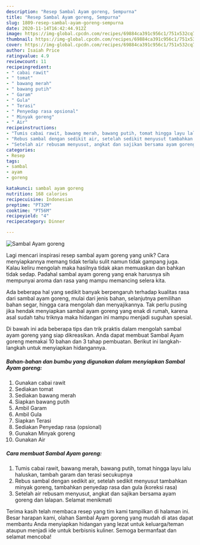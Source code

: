 ```yaml
---
description: "Resep Sambal Ayam goreng, Sempurna"
title: "Resep Sambal Ayam goreng, Sempurna"
slug: 1809-resep-sambal-ayam-goreng-sempurna
date: 2020-11-14T16:42:44.912Z
image: https://img-global.cpcdn.com/recipes/69884ca391c956c1/751x532cq70/sambal-ayam-goreng-foto-resep-utama.jpg
thumbnail: https://img-global.cpcdn.com/recipes/69884ca391c956c1/751x532cq70/sambal-ayam-goreng-foto-resep-utama.jpg
cover: https://img-global.cpcdn.com/recipes/69884ca391c956c1/751x532cq70/sambal-ayam-goreng-foto-resep-utama.jpg
author: Isaiah Price
ratingvalue: 4.9
reviewcount: 11
recipeingredient:
- " cabai rawit"
- " tomat"
- " bawang merah"
- " bawang putih"
- " Garam"
- " Gula"
- " Terasi"
- " Penyedap rasa opsional"
- " Minyak goreng"
- " Air"
recipeinstructions:
- "Tumis cabai rawit, bawang merah, bawang putih, tomat hingga layu lalu haluskan, tambah garam dan terasi secukupnya"
- "Rebus sambal dengan sedikit air, setelah sedikit menyusut tambahkan minyak goreng, tambahkan penyedap rasa dan gula (koreksi rasa)"
- "Setelah air rebusam menyusut, angkat dan sajikan bersama ayam goreng dan lalapan. Selamat menikmati"
categories:
- Resep
tags:
- sambal
- ayam
- goreng

katakunci: sambal ayam goreng 
nutrition: 168 calories
recipecuisine: Indonesian
preptime: "PT32M"
cooktime: "PT56M"
recipeyield: "4"
recipecategory: Dinner

---
```



![Sambal Ayam goreng](https://img-global.cpcdn.com/recipes/69884ca391c956c1/751x532cq70/sambal-ayam-goreng-foto-resep-utama.jpg)

Lagi mencari inspirasi resep sambal ayam goreng yang unik? Cara menyiapkannya memang tidak terlalu sulit namun tidak gampang juga. Kalau keliru mengolah maka hasilnya tidak akan memuaskan dan bahkan tidak sedap. Padahal sambal ayam goreng yang enak harusnya sih mempunyai aroma dan rasa yang mampu memancing selera kita.

Ada beberapa hal yang sedikit banyak berpengaruh terhadap kualitas rasa dari sambal ayam goreng, mulai dari jenis bahan, selanjutnya pemilihan bahan segar, hingga cara mengolah dan menyajikannya. Tak perlu pusing jika hendak menyiapkan sambal ayam goreng yang enak di rumah, karena asal sudah tahu triknya maka hidangan ini mampu menjadi suguhan spesial.




Di bawah ini ada beberapa tips dan trik praktis dalam mengolah sambal ayam goreng yang siap dikreasikan. Anda dapat membuat Sambal Ayam goreng memakai 10 bahan dan 3 tahap pembuatan. Berikut ini langkah-langkah untuk menyiapkan hidangannya.

<!--inarticleads1-->

##### Bahan-bahan dan bumbu yang digunakan dalam menyiapkan Sambal Ayam goreng:

1. Gunakan  cabai rawit
1. Sediakan  tomat
1. Sediakan  bawang merah
1. Siapkan  bawang putih
1. Ambil  Garam
1. Ambil  Gula
1. Siapkan  Terasi
1. Sediakan  Penyedap rasa (opsional)
1. Gunakan  Minyak goreng
1. Gunakan  Air




<!--inarticleads2-->

##### Cara membuat Sambal Ayam goreng:

1. Tumis cabai rawit, bawang merah, bawang putih, tomat hingga layu lalu haluskan, tambah garam dan terasi secukupnya
1. Rebus sambal dengan sedikit air, setelah sedikit menyusut tambahkan minyak goreng, tambahkan penyedap rasa dan gula (koreksi rasa)
1. Setelah air rebusam menyusut, angkat dan sajikan bersama ayam goreng dan lalapan. Selamat menikmati




Terima kasih telah membaca resep yang tim kami tampilkan di halaman ini. Besar harapan kami, olahan Sambal Ayam goreng yang mudah di atas dapat membantu Anda menyiapkan hidangan yang lezat untuk keluarga/teman ataupun menjadi ide untuk berbisnis kuliner. Semoga bermanfaat dan selamat mencoba!
